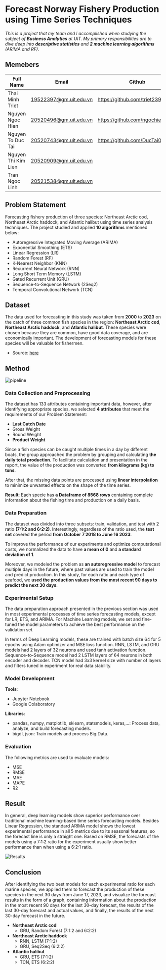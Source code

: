 # Forecast Norway Fishery Production using Time Series Techniques

*This is a project that my team and I accomplished when studying the subject of **Business Analytics** at UIT. My primary responsibilities are to dive deep into **descriptive statistics** and **2 machine learning algorithms** (ARIMA and RF)*.

## Memebers
| Full Name | Email | Github|Role| 
|--------------|-------|------|------|
| Thai Minh Triet | 19522397@gm.uit.edu.vn |https://github.com/triet2397 |Leader | 
| Nguyen Ngoc Hien | 20520496@gm.uit.edu.vn |https://github.com/ngochien1007 |Member | 
| Nguyen To Duc Tai | 20520743@gm.uit.edu.vn |https://github.com/DucTai0909|Member | 
| Nguyen Thi Kim Lien | 20520909@gm.uit.edu.vn | | Member | 
| Tran Ngoc Linh | 20521538@gm.uit.edu.vn | | Member | 

## Problem Statement

Forecasting fishery production of three species: Northeast Arctic cod, Northeast Arctic haddock, and Atlantic halibut using time series analysis techniques. The project studied and applied **10 algorithms** mentioned below:
- Autoregressive Integrated Moving Average (ARIMA) 
- Exponential Smoothing (ETS)
- Linear Regression (LR)
- Random Forest (RF)
- K-Nearest Neighbor (KNN)
- Recurrent Neural Network (RNN) 
- Long Short Term Memory (LSTM)
- Gated Recurrent Unit (GRU) 
- Sequence-to-Sequence Network (2Seq2)
- Temporal Convolutional Network (TCN)

## Dataset

The data used for forecasting in this study was taken from **2000** to **2023** on the catch of three common fish species in the region: **Northeast Arctic cod**, **Northeast Arctic haddock**, and **Atlantic halibut**. These species were chosen because they are common, have good data coverage, and are economically important. The development of forecasting models for these species will be valuable for fishermen.


- Source: [here](https://www.fiskeridir.no/Tall-og-analyse/AApne-data/Fangstdata-seddel-koblet-med-fartoeydata)

## Method


![pipeline](https://github.com/ngochien1007/forecast-fishery-production-using-time-series/assets/154615929/ff2738e4-a877-4c50-8faa-b8e5dba239a2)


### Data Collection and Preprocessing

The dataset has 133 attributes containing important data, however, after identifying appropriate species, we selected **4 attributes** that meet the requirements of our Problem Statement:

- **Last Catch Date**
- Gross Weight
- Round Weight
- **Product Weight**

Since a fish species can be caught multiple times in a day by different boats, the group approached the problem by grouping and calculating **the daily total production**. To facilitate calculation and presentation in the report, the value of the production was converted **from kilograms (kg) to tons**.

After that, the missing data points are processed using **linear interpolation** to minimize unwanted effects on the shape of the time series.

**Result**: Each specie has **a Dataframe of 8568 rows** containing complete information about the fishing time and production on a daily basis.
  
### Data Preparation

The dataset was divided into three subsets: train, validation, and test with 2 ratio **(7:1:2 and 6:2:2)**. Interestingly, regardless of the ratio used, the **test set** covered the period **from October 7 2018 to June 16 2023**. 

To improve the performance of our experiments and optimize computational costs, we normalized the data to have **a mean of 0** and **a standard deviation of 1**. 

Moreover, we modeled the problem as **an autoregressive model** to forecast multiple days in the future, where past values are used to train the model and predict production. In this study, for each ratio and each type of seafood, we **used the production values from the most recent 90 days to predict the next 30 days**.

### Experimental Setup

The data preparation approach presented in the previous section was used in most experimental processes of time series forecasting models, except for LR, ETS, and ARIMA. For Machine Learning models, we set and fine-tuned the model parameters to achieve the best performance on the validation set.

In terms of Deep Learning models, these are trained with batch size 64 for 5 epochs using Adam optimizer and MSE loss function. RNN, LSTM, and GRU models had 2 layers of 32 neurons and used tanh activation function. Sequence-to-Sequence model had 2 LSTM layers of 64 neurons in both encoder and decoder. TCN model had 3x3 kernel size with number of layers and filters tuned in experiment for real data stability.

### Model Development

**Tools**: 
- Jupyter Notebook
- Google Colaboratory

**Libraries**: 

- pandas, numpy, matplotlib, sklearn, statsmodels, keras,...: Process data, analyze, and build forecasting models.
- bigdl, json: Train models and process Big Data.

### Evaluation

The following metrics are used to evaluate models:

- MSE
- RMSE
- MAE
- MAPE
- R2

## Result

In general, deep learning models show superior performance over traditional machine learning-based time series forecasting models. Besides Linear Regression, the standard ARIMA model shows the lowest experimental performance in all 5 metrics due to its seasonal features, so the forecast line is only a straight one. Based on RMSE, the forecasts of the models using a 7:1:2 ratio for the experiment usually show better performance than when using a 6:2:1 ratio.

![Results](https://github.com/ngochien1007/forecast-fishery-production-using-time-series/assets/154615929/c3386674-d297-4d32-a236-a04facb64b40)

## Conclusion

After identifying the two best models for each experimental ratio for each marine species, we applied them to forecast the production of these species in the next 30 days from June 17, 2023, and visualize the forecast results in the form of a graph, containing information about the production in the most recent 90 days for the last 30-day forecast, the results of the last 30-day forecast and actual values, and finally, the results of the next 30-day forecast in the future.

- **Northeast Arctic cod**
  - GRU, Random Forest (7:1:2 and 6:2:2)
- **Northeast Arctic haddock**
  - RNN, LSTM (7:1:2)
  - GRU, Seq2Seq (6:2:2) 
- **Atlantic halibut**
  - GRU, ETS (7:1:2)
  - TCN, ETS (6:2:2) 


